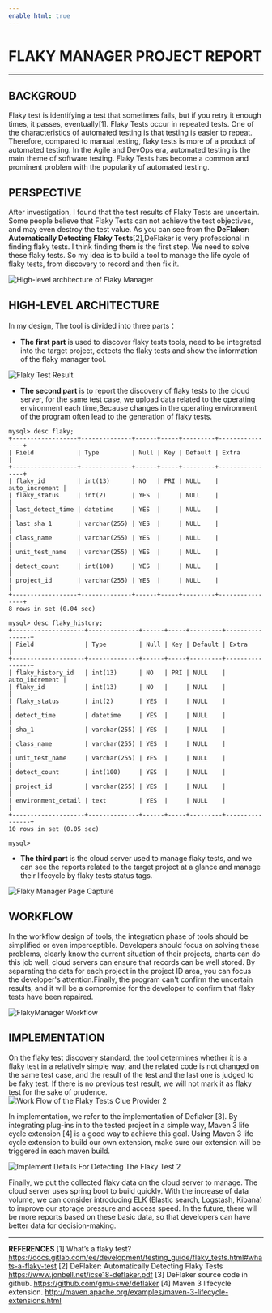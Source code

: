 ```yaml
---
enable html: true
---
```

# FLAKY MANAGER PROJECT REPORT

* * *

## **BACKGROUD**

Flaky test is identifying a test that sometimes fails, but if you retry it enough times, it passes, eventually[1]. Flaky Tests occur in repeated tests. One of the characteristics of automated testing is that testing is easier to repeat. Therefore, compared to manual testing, flaky tests is more of a product of automated testing. In the Agile and DevOps era, automated testing is the main theme of software testing. Flaky Tests has become a common and prominent problem with the popularity of automated testing.

## **PERSPECTIVE**
After investigation, I found that the test results of Flaky Tests are uncertain. Some people believe that Flaky Tests can not achieve the test objectives, and may even destroy the test value. As you can see from the **DeFlaker: Automatically Detecting Flaky Tests**[2],DeFlaker is very professional in finding flaky tests. I think finding them is the first step. We need to solve these flaky tests. So my idea is to build a tool to manage the life cycle of flaky tests, from discovery to record and then fix it.

![High-level architecture of Flaky Manager](High-level%20architecture%20of%20Flaky%20Manager.jpg)

## **HIGH-LEVEL ARCHITECTURE**

In my design, The tool is divided into three parts：

- **The first part** is used to discover flaky tests tools, need to be integrated into the target project, detects the flaky tests and show the information of the flaky manager tool.

![Flaky Test Result](Flaky%20Test%20Result.jpg)

- **The second part** is to report the discovery of flaky tests to the cloud server, for the same test case, we upload data related to the operating environment each time,Because changes in the operating environment of the program often lead to the generation of flaky tests.

```
mysql> desc flaky;
+------------------+--------------+------+-----+---------+----------------+
| Field            | Type         | Null | Key | Default | Extra          |
+------------------+--------------+------+-----+---------+----------------+
| flaky_id         | int(13)      | NO   | PRI | NULL    | auto_increment |
| flaky_status     | int(2)       | YES  |     | NULL    |                |
| last_detect_time | datetime     | YES  |     | NULL    |                |
| last_sha_1       | varchar(255) | YES  |     | NULL    |                |
| class_name       | varchar(255) | YES  |     | NULL    |                |
| unit_test_name   | varchar(255) | YES  |     | NULL    |                |
| detect_count     | int(100)     | YES  |     | NULL    |                |
| project_id       | varchar(255) | YES  |     | NULL    |                |
+------------------+--------------+------+-----+---------+----------------+
8 rows in set (0.04 sec)

mysql> desc flaky_history;
+--------------------+--------------+------+-----+---------+----------------+
| Field              | Type         | Null | Key | Default | Extra          |
+--------------------+--------------+------+-----+---------+----------------+
| flaky_history_id   | int(13)      | NO   | PRI | NULL    | auto_increment |
| flaky_id           | int(13)      | NO   |     | NULL    |                |
| flaky_status       | int(2)       | YES  |     | NULL    |                |
| detect_time        | datetime     | YES  |     | NULL    |                |
| sha_1              | varchar(255) | YES  |     | NULL    |                |
| class_name         | varchar(255) | YES  |     | NULL    |                |
| unit_test_name     | varchar(255) | YES  |     | NULL    |                |
| detect_count       | int(100)     | YES  |     | NULL    |                |
| project_id         | varchar(255) | YES  |     | NULL    |                |
| environment_detail | text         | YES  |     | NULL    |                |
+--------------------+--------------+------+-----+---------+----------------+
10 rows in set (0.05 sec)

mysql> 
```

- **The third part** is the cloud server used to manage flaky tests, and we can see the reports related to the target project at a glance and manage their lifecycle by flaky tests status tags.

![Flaky Manager Page Capture](Flaky%20Manager%20Page%20Capture.png)

## **WORKFLOW**

In the workflow design of tools, the integration phase of tools should be simplified or even imperceptible. Developers should focus on solving these problems, clearly know the current situation of their projects, charts can do this job well, cloud servers can ensure that records can be well stored. By separating the data for each project in the project ID area, you can focus the developer's attention.Finally, the program can't confirm the uncertain results, and it will be a compromise for the developer to confirm that flaky tests have been repaired.

![FlakyManager Workflow](../report/FlakyManager%20Workflow.jpg)

## **IMPLEMENTATION**
On the flaky test discovery standard, the tool determines whether it is a flaky test in a relatively simple way, and the related code is not changed on the same test case, and the result of the test and the last one is judged to be faky test. If there is no previous test result, we will not mark it as flaky test for the sake of prudence.
![Work Flow of the Flaky Tests Clue Provider 2](Work%20Flow%20of%20the%20Flaky%20Tests%20Clue%20Provider%202.png)

In implementation, we refer to the implementation of Deflaker [3]. By integrating plug-ins in to the tested project in a simple way, Maven 3 life cycle extension [4] is a good way to achieve this goal. Using Maven 3 life cycle extension to build our own extension, make sure our extension will be triggered in each maven build.

![Implement Details For Detecting The Flaky Test 2](Implement%20Details%20For%20Detecting%20The%20Flaky%20Test%202.png)

Finally, we put the collected flaky data on the cloud server to manage. The cloud server uses spring boot to build quickly. With the increase of data volume, we can consider introducing ELK (Elastic search, Logstash, Kibana) to improve our storage pressure and access speed. In the future, there will be more reports based on these basic data, so that developers can have better data for decision-making.

* * *
**REFERENCES**
[1] What’s a flaky test?https://docs.gitlab.com/ee/development/testing_guide/flaky_tests.html#whats-a-flaky-test
[2] DeFlaker: Automatically Detecting Flaky Tests https://www.jonbell.net/icse18-deflaker.pdf
[3] DeFlaker source code in github. https://github.com/gmu-swe/deflaker 
[4] Maven 3 lifecycle extension. http://maven.apache.org/examples/maven-3-lifecycle-extensions.html